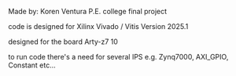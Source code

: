 Made by: Koren Ventura 
P.E. college final project

code is designed for Xilinx Vivado / Vitis Version 2025.1

designed for the board Arty-z7 10

to run code there's a need for several IPS e.g. Zynq7000, AXI_GPIO, Constant etc...
